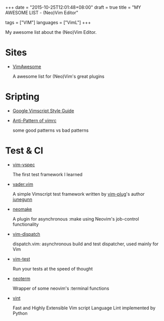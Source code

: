 +++
date      = "2015-10-25T12:01:48+08:00"
draft     = true
title     = "MY AWESOME LIST - (Neo)Vim Editor"

tags      = ["VIM"]
languages = ["VimL"]
+++

My awesome list about the (Neo)Vim Editor.
<!--more-->

# Sites

+ [VimAwesome](http://vimawesome.com/)

    A awesome list for (Neo)Vim's great plugins

# Sripting

+ [Google Vimscript Style Guide](https://google.github.io/styleguide/vimscriptguide.xml)

+ [Anti-Pattern of vimrc](http://rbtnn.hateblo.jp/entry/2014/12/28/010913)

    some good patterns vs bad patterns

# Test & CI

+ [vim-vspec](https://github.com/kana/vim-vspec)

    The first test framework I learned

+ [vader.vim](https://github.com/junegunn/vader.vim)

    A simple Vimscript test framework written by
    [vim-plug](https://github.com/junegunn/vim-plug)'s author
    [junegunn](https://github.com/junegunn)

+ [neomake](https://github.com/benekastah/neomake)

    A plugin for asynchronous :make using Neovim's job-control functionality

+ [vim-dispatch](https://github.com/tpope/vim-dispatch)

    dispatch.vim: asynchronous build and test dispatcher, used mainly for Vim

+ [vim-test](https://github.com/janko-m/vim-test)

    Run your tests at the speed of thought

+ [neoterm](https://github.com/kassio/neoterm)

    Wrapper of some neovim's :terminal functions

+ [vint](https://github.com/Kuniwak/vint)

    Fast and Highly Extensible Vim script Language Lint implemented by Python
